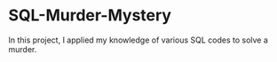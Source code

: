# SQL-Murder-Mystery
In this project, I applied my knowledge of various SQL codes to solve a murder.
